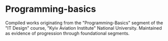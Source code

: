 # Programming-basics

Compiled works originating from the "Programming-Basics" segment of the "IT Design" course, "Kyiv Aviation Institute" National University. Maintained as evidence of progression through foundational segments.
